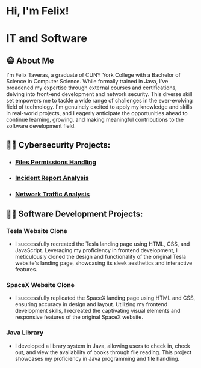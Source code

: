 <h1>Hi, I'm Felix!</h1>
<h1>IT and Software</h1>

<!-- About Me Section -->
<h2>😁 About Me</h2>
<section>
  <p>I'm Felix Taveras, a graduate of CUNY York College with a Bachelor of Science in Computer Science. While formally trained in Java, I've broadened my expertise through external courses and certifications, delving into front-end development and network security. 
    This diverse skill set empowers me to tackle a wide range of challenges in the ever-evolving field of technology. I'm genuinely excited to apply my knowledge and skills in real-world projects, and I eagerly anticipate the opportunities ahead to continue learning, growing, and making 
    meaningful contributions to the software development field.</p>
</section>

<!--Cybersecurity Projects Section-->
<section>
  <h2>👨‍💻 Cybersecurity Projects:</h2>
  <ul>
    <li>
        <h3><a href="">Files Permissions Handling</a></h3>
    </li>
    <li>
      <h3><a href="">Incident Report Analysis</a></h3>
    </li>
        <li>
      <h3><a href="">Network Traffic Analysis</a></h3>
    </li>
  </ul>
</section>
<!-- Projects Section -->
<h2>👨‍💻 Software Development Projects:</h2>
<!-- Tesela Web Clone -->
<section>
  <h3>Tesla Website Clone</h3>
  <ul>
    <li>
      <p>I successfully recreated the Tesla landing page using HTML, CSS, and JavaScript. Leveraging my proficiency in frontend development, I meticulously cloned the design and functionality of the original Tesla website's landing page, showcasing its sleek aesthetics and interactive features.</p>
    </li>
  </ul>
</section>

<!-- SpaceX Web Clone -->
<section>
  <h3>SpaceX Website Clone</h3>
    <ul>
    <li>
      <p>I successfully replicated the SpaceX landing page using HTML and CSS, ensuring accuracy in design and layout. Utilizing my frontend development skills, I recreated the captivating visual elements and responsive features of the original SpaceX website.</p>
    </li>
  </ul>
</section>

<!-- Java Library -->
<section>
  <h3>Java Library</h3>
    <ul>
    <li>
      <p>I developed a library system in Java, allowing users to check in, check out, and view the availability of books through file reading. This project showcases my proficiency in Java programming and file handling.</p>
    </li>
  </ul>
</section>

<!--
- 👋 Hi, I’m @FelixT24
- 👀 I’m interested in software/web development
- 🌱 I’m currently learning javascript and python
- 💞️ I’m looking to collaborate on various projects that will expand and enhance my capabilities as a programmer
- 📫 How to reach me: Email: ftaveras24@gmail.com
-->

<!---
FelixT24/FelixT24 is a ✨ special ✨ repository because its `README.md` (this file) appears on your GitHub profile.
You can click the Preview link to take a look at your changes.
--->



